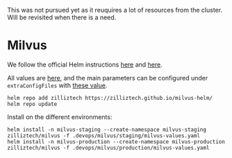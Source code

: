 This was not pursued yet as it reuquires a lot of resources from the cluster. 
Will be revisited when there is a need.

# Milvus

We follow the official Helm instructions [here](https://milvus.io/docs/install_cluster-helm.md) and [here](https://milvus.io/docs/configure-helm.md?tab=component).

All values are [here](https://raw.githubusercontent.com/milvus-io/milvus-helm/master/charts/milvus/values.yaml), and the main parameters can be configured under `extraConfigFiles` with [these value](https://github.com/milvus-io/milvus/blob/master/configs/milvus.yaml).

```
helm repo add zilliztech https://zilliztech.github.io/milvus-helm/
helm repo update
```

Install on the different environments:
```
helm install -n milvus-staging --create-namespace milvus-staging zilliztech/milvus -f .devops/milvus/staging/milvus-values.yaml
helm install -n milvus-production --create-namespace milvus-production zilliztech/milvus -f .devops/milvus/production/milvus-values.yaml
```
